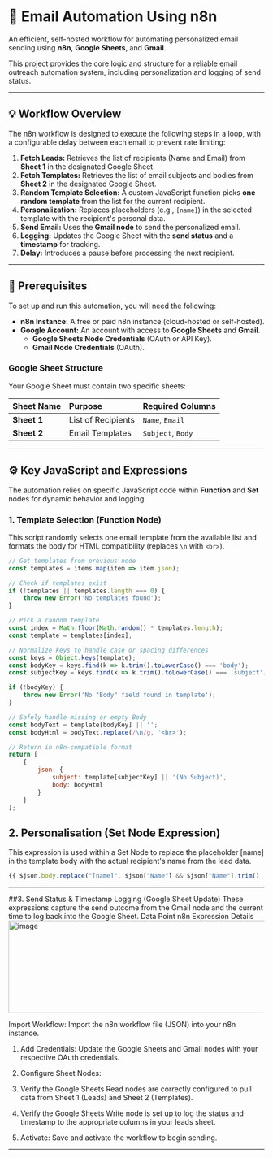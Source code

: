 # 📧 Email Automation Using n8n

An efficient, self-hosted workflow for automating personalized email sending using **n8n**, **Google Sheets**, and **Gmail**.

This project provides the core logic and structure for a reliable email outreach automation system, including personalization and logging of send status.

---

## 💡 Workflow Overview

The n8n workflow is designed to execute the following steps in a loop, with a configurable delay between each email to prevent rate limiting:

1.  **Fetch Leads:** Retrieves the list of recipients (Name and Email) from **Sheet 1** in the designated Google Sheet.
2.  **Fetch Templates:** Retrieves the list of email subjects and bodies from **Sheet 2** in the designated Google Sheet.
3.  **Random Template Selection:** A custom JavaScript function picks **one random template** from the list for the current recipient.
4.  **Personalization:** Replaces placeholders (e.g., `[name]`) in the selected template with the recipient's personal data.
5.  **Send Email:** Uses the **Gmail node** to send the personalized email.
6.  **Logging:** Updates the Google Sheet with the **send status** and a **timestamp** for tracking.
7.  **Delay:** Introduces a pause before processing the next recipient.

---

## 📌 Prerequisites

To set up and run this automation, you will need the following:

* **n8n Instance:** A free or paid n8n instance (cloud-hosted or self-hosted).
* **Google Account:** An account with access to **Google Sheets** and **Gmail**.
    * **Google Sheets Node Credentials** (OAuth or API Key).
    * **Gmail Node Credentials** (OAuth).

### Google Sheet Structure

Your Google Sheet must contain two specific sheets:

| Sheet Name | Purpose | Required Columns |
| :--- | :--- | :--- |
| **Sheet 1** | List of Recipients | `Name`, `Email` |
| **Sheet 2** | Email Templates | `Subject`, `Body` |

---

## ⚙️ Key JavaScript and Expressions

The automation relies on specific JavaScript code within **Function** and **Set** nodes for dynamic behavior and logging.


### 1. Template Selection (Function Node)

This script randomly selects one email template from the available list and formats the body for HTML compatibility (replaces `\n` with `<br>`).

```javascript
// Get templates from previous node
const templates = items.map(item => item.json);

// Check if templates exist
if (!templates || templates.length === 0) {
    throw new Error('No templates found');
}

// Pick a random template
const index = Math.floor(Math.random() * templates.length);
const template = templates[index];

// Normalize keys to handle case or spacing differences
const keys = Object.keys(template);
const bodyKey = keys.find(k => k.trim().toLowerCase() === 'body');
const subjectKey = keys.find(k => k.trim().toLowerCase() === 'subject');

if (!bodyKey) {
    throw new Error('No "Body" field found in template');
}

// Safely handle missing or empty Body
const bodyText = template[bodyKey] || '';
const bodyHtml = bodyText.replace(/\n/g, '<br>');

// Return in n8n-compatible format
return [
    {
        json: {
            subject: template[subjectKey] || '(No Subject)',
            body: bodyHtml
        }
    }
];
```
## 2. Personalisation (Set Node Expression)
This expression is used within a Set Node to replace the placeholder [name] in the template body with the actual recipient's name from the lead data.
```javascript
{{ $json.body.replace("[name]", $json["Name"] && $json["Name"].trim() !== '' ? $json["Name"].trim() : "there") }}
```
---
##3. Send Status & Timestamp Logging (Google Sheet Update)
These expressions capture the send outcome from the Gmail node and the current time to log back into the Google Sheet.
Data Point	n8n Expression	Details
<img width="686" height="182" alt="image" src="https://github.com/user-attachments/assets/cedf85ea-c040-42bf-b5d8-06a895a10bf2" />

Import Workflow: Import the n8n workflow file (JSON) into your n8n instance.

1.   Add Credentials: Update the Google Sheets and Gmail nodes with your respective OAuth credentials.

2. Configure Sheet Nodes:

3. Verify the Google Sheets Read nodes are correctly configured to pull data from Sheet 1 (Leads) and Sheet 2 (Templates).

4. Verify the Google Sheets Write node is set up to log the status and timestamp to the appropriate columns in your leads sheet.

5. Activate: Save and activate the workflow to begin sending.

---
